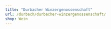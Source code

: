 ```yaml
---
title: "Durbacher Winzergenossenschaft"
url: /durbach/durbacher-winzergenossenschaft/
shop: Wein
---
```

